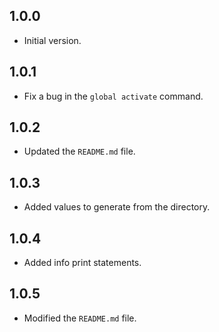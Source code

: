 ## 1.0.0

- Initial version.

## 1.0.1

- Fix a bug in the `global activate` command.

## 1.0.2

- Updated the `README.md` file.

## 1.0.3

- Added values to generate from the directory.

## 1.0.4

- Added info print statements.

## 1.0.5

- Modified the `README.md` file.
